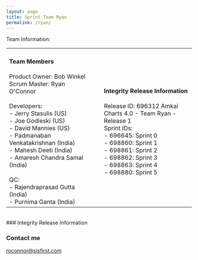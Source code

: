 ```yaml
---
layout: page
title: Sprint Team Ryan
permalink: /ryan/
---
```

Team Information:
<table>
<tr width='900px'>
<td width='350px'><h4>Team Members</h4>Product Owner: Bob Winkel <br/>
Scrum Master: Ryan O'Connor<br/><br/>
Developers:<br/>
- Jerry Stasulis (US)<br/>
- Joe Godleski (US)<br/>
- David Mannies (US)<br/>
- Padmanaban Venkatakrishnan (India)<br/>
- Mahesh Deeti (India)<br/>
- Amaresh Chandra Samal (India)<br/><br/>
QC:<br/>
- Rajendraprasad Gutta (India)<br/>
- Purnima Ganta (India)<br/></td>
<td width='50px'></td>
<td width='475px'><h4>Integrity Release Information</h4>Release ID: 696312 Amkai Charts 4.0 - Team Ryan - Release 1<br/>
Sprint IDs:<br/>
- 696645: Sprint 0<br/>
- 698860: Sprint 1<br/>
- 698861: Sprint 2<br/>
- 698862: Sprint 3<br/>
- 698863: Sprint 4<br/>
- 698880: Sprint 5<br/></td>
</tr>
</table>
<br/>
### Integrity Release Information


### Contact me

[roconnor@sisfirst.com](mailto:roconnor@sisfirst.com)
